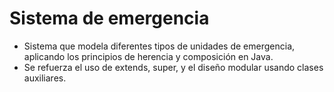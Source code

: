 # Sistema de emergencia
- Sistema que modela diferentes tipos de unidades de emergencia, aplicando los principios de herencia y composición en Java.
- Se refuerza el uso de extends, super, y el diseño modular usando clases auxiliares.
